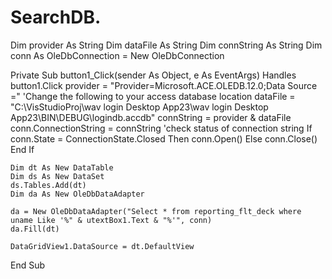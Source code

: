 # SearchDB.
Dim provider As String
Dim dataFile As String
Dim connString As String
Dim conn As OleDbConnection = New OleDbConnection

Private Sub button1_Click(sender As Object, e As EventArgs) Handles button1.Click
    provider = "Provider=Microsoft.ACE.OLEDB.12.0;Data Source ="
    'Change the following to your access database location
    dataFile = "C:\VisStudioProj\wav login Desktop App23\wav login Desktop App23\BIN\DEBUG\logindb.accdb"
    connString = provider & dataFile
    conn.ConnectionString = connString
    'check status of connection string
    If conn.State = ConnectionState.Closed Then
        conn.Open()
    Else
        conn.Close()
    End If

    Dim dt As New DataTable
    Dim ds As New DataSet
    ds.Tables.Add(dt)
    Dim da As New OleDbDataAdapter

    da = New OleDbDataAdapter("Select * from reporting_flt_deck where uname Like '%" & utextBox1.Text & "%'", conn)
    da.Fill(dt)

    DataGridView1.DataSource = dt.DefaultView
End Sub
